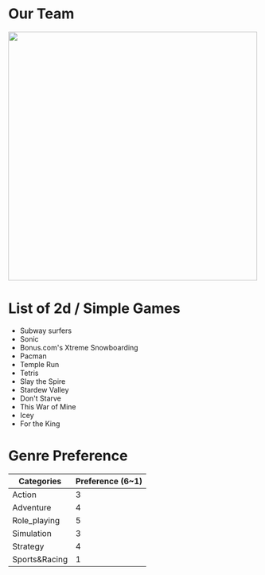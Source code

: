 # Our Team

 <img src="https://i.imgur.com/lnxVVyN.jpeg" width="500" >

# List of 2d / Simple Games

- Subway surfers
- Sonic
- Bonus.com's Xtreme Snowboarding
- Pacman
- Temple Run
- Tetris
- Slay the Spire
- Stardew Valley
- Don't Starve
- This War of Mine
- Icey
- For the King

# Genre Preference

| Categories   | Preference (6~1)        | 
| ------------ | ----------------------- |
| Action       |  3  |    |    |    |    |
| Adventure    |  4  |    |    |    |    |
| Role_playing |  5  |    |    |    |    |
| Simulation   |  3  |    |    |    |    |
| Strategy     |  4  |    |    |    |    |
| Sports&Racing|  1  |    |    |    |    |